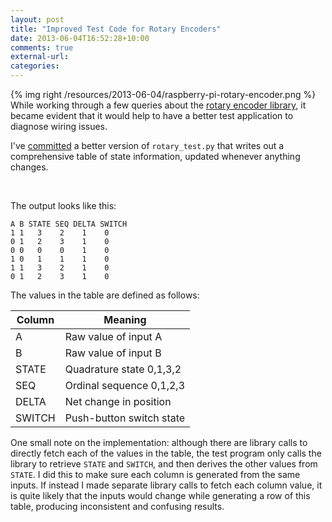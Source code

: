 ```yaml
---
layout: post
title: "Improved Test Code for Rotary Encoders"
date: 2013-06-04T16:52:28+10:00
comments: true
external-url: 
categories: 
---
```


{% img right /resources/2013-06-04/raspberry-pi-rotary-encoder.png %}
While working through a few queries about the [rotary encoder library](/gaugette/2013/01/14/rotary-encoder-library-for-the-raspberry-pi/),
it became evident that it would help to have a better test application to diagnose wiring issues.

I've [committed](https://github.com/guyc/py-gaugette/blob/19bf43f29fcc02d8865a7a2078447b2772a2af85/samples/rotary_test.py)
a better version of ```rotary_test.py``` that writes out a
comprehensive table of state information, updated whenever anything changes.

<br clear="both"/>

The output looks like this:

```
A B STATE SEQ DELTA SWITCH
1 1   3    2    1    0
0 1   2    3    1    0
0 0   0    0    1    0
1 0   1    1    1    0
1 1   3    2    1    0
0 1   2    3    1    0
```

The values in the table are defined as follows:

| Column | Meaning                  |
|--------|--------------------------|
|   A    | Raw value of input A     |
|   B    | Raw value of input B     |
| STATE  | Quadrature state 0,1,3,2 |
|  SEQ   | Ordinal sequence 0,1,2,3 |
| DELTA  | Net change in position   |
| SWITCH | Push-button switch state |

One small note on the implementation: although there are library calls to directly 
fetch each of the values in the table, the test program only calls the library to
retrieve ``STATE`` and ``SWITCH``, and then derives the other values from ``STATE``.  I did this to
make sure each column is generated from the same inputs.  If instead I made separate library calls
to fetch each column value, it is quite likely that the inputs would change while generating a row of this table, 
producing inconsistent and confusing results.
